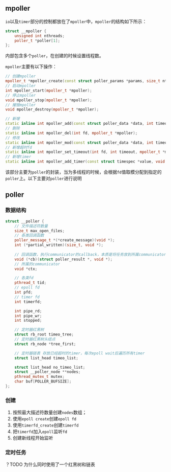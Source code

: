 ## mpoller

`io`以及`timer`部分的控制都放在了`mpoller`中，`mpoller`的结构如下所示：

```c++
struct __mpoller {
	unsigned int nthreads;
	poller_t *poller[1];
};
```

内部包含多个`poller`，在创建的时候设置线程数。

`mpoller`主要有以下操作：

```c++
// 创建mpoller
mpoller_t *mpoller_create(const struct poller_params *params, size_t nthreads);
// 启动mpoller
int mpoller_start(mpoller_t *mpoller);
// 停止mpoller
void mpoller_stop(mpoller_t *mpoller);
// 摧毁mpoller
void mpoller_destroy(mpoller_t *mpoller);

// 新增
static inline int mpoller_add(const struct poller_data *data, int timeout, mpoller_t *mpoller);
// 删除
static inline int mpoller_del(int fd, mpoller_t *mpoller);
// 修改
static inline int mpoller_mod(const struct poller_data *data, int timeout, mpoller_t *mpoller);
// 新增超时fd
static inline int mpoller_set_timeout(int fd, int timeout, mpoller_t *mpoller);
// 新增timer
static inline int mpoller_add_timer(const struct timespec *value, void *context, mpoller_t *mpoller);
```

该部分主要为`poller`的封装，当为多线程的时候，会根据`fd`值取模分配到指定的`poller`上。以下主要对`poller`进行说明

## poller

### 数据结构

```c++
struct __poller {
	// 文件描述符数量
	size_t max_open_files;
	// 各类回调函数
	poller_message_t *(*create_message)(void *);
	int (*partial_written)(size_t, void *);
	
	// 回调函数，执行communicator的callback，本质是将任务放到所属communicator的线程池中。
	void (*cb)(struct poller_result *, void *);
	// 所属的communicator
	void *ctx;

	// 各类fd
	pthread_t tid;
	// epoll fd
	int pfd;
	// timer fd
	int timerfd;

	int pipe_rd;
	int pipe_wr;
	int stopped;

	// 定时器红黑树
	struct rb_root timeo_tree;
	// 定时器红黑树头结点
	struct rb_node *tree_first;

	// 定时器链表 存放已经超时的timer，每次epoll wait后遍历所有timer
	struct list_head timeo_list;

	struct list_head no_timeo_list;
	struct __poller_node **nodes;
	pthread_mutex_t mutex;
	char buf[POLLER_BUFSIZE];
};
```

### 创建

1. 按照最大描述符数量创建`nodes`数组；
2. 使用`epoll create`创建`epoll fd`
3. 使用`timerfd_create`创建`timerfd`
4. 把`timerfd`加入`epoll`监听`fd`
5. 创建新线程开始监听

### 定时任务

？TODO 为什么同时使用了一个红黑树和链表